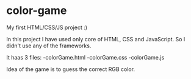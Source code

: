 # color-game
My first HTML/CSS/JS project :)

In this project I have used only core of HTML, CSS and JavaScript. So I didn't use any of the frameworks.

It haas 3 files:
-colorGame.html
-colorGame.css
-colorGame.js

Idea of the game is to guess the correct RGB color.
